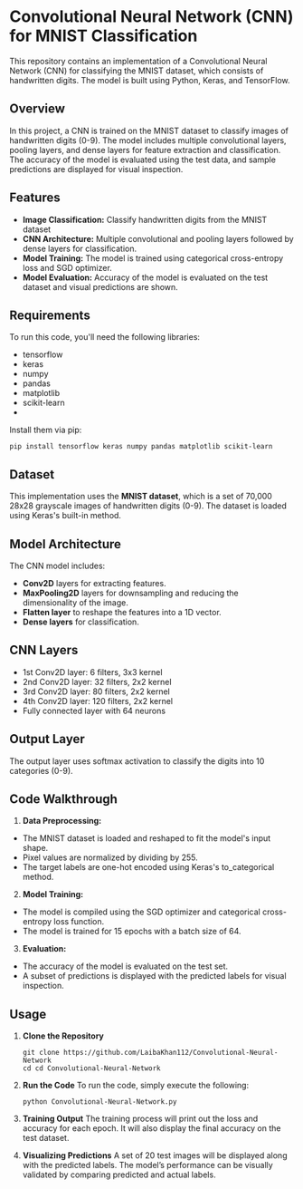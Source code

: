# Convolutional Neural Network (CNN) for MNIST Classification
This repository contains an implementation of a Convolutional Neural Network (CNN) for classifying the MNIST dataset, which consists of handwritten digits. The model is built using Python, Keras, and TensorFlow.

## Overview
In this project, a CNN is trained on the MNIST dataset to classify images of handwritten digits (0-9). The model includes multiple convolutional layers, pooling layers, and dense layers for feature extraction and classification. The accuracy of the model is evaluated using the test data, and sample predictions are displayed for visual inspection.

## Features
- **Image Classification:** Classify handwritten digits from the MNIST dataset
- **CNN Architecture:** Multiple convolutional and pooling layers followed by dense layers for classification.
- **Model Training:** The model is trained using categorical cross-entropy loss and SGD optimizer.
- **Model Evaluation:** Accuracy of the model is evaluated on the test dataset and visual predictions are shown.

## Requirements
To run this code, you'll need the following libraries:

- tensorflow
- keras
- numpy
- pandas
- matplotlib
- scikit-learn
- 
Install them via pip:
```
pip install tensorflow keras numpy pandas matplotlib scikit-learn

```
## Dataset
This implementation uses the **MNIST dataset**, which is a set of 70,000 28x28 grayscale images of handwritten digits (0-9). The dataset is loaded using Keras's built-in method.

## Model Architecture
The CNN model includes:

- **Conv2D** layers for extracting features.
- **MaxPooling2D** layers for downsampling and reducing the dimensionality of the image.
- **Flatten layer** to reshape the features into a 1D vector.
- **Dense layers** for classification.

## CNN Layers
- 1st Conv2D layer: 6 filters, 3x3 kernel
- 2nd Conv2D layer: 32 filters, 2x2 kernel
- 3rd Conv2D layer: 80 filters, 2x2 kernel
- 4th Conv2D layer: 120 filters, 2x2 kernel
- Fully connected layer with 64 neurons

## Output Layer
The output layer uses softmax activation to classify the digits into 10 categories (0-9).

## Code Walkthrough
1. **Data Preprocessing:**

- The MNIST dataset is loaded and reshaped to fit the model's input shape.
- Pixel values are normalized by dividing by 255.
- The target labels are one-hot encoded using Keras's to_categorical method.
  
2. **Model Training:**

- The model is compiled using the SGD optimizer and categorical cross-entropy loss function.
- The model is trained for 15 epochs with a batch size of 64.
  
3. **Evaluation:**

- The accuracy of the model is evaluated on the test set.
- A subset of predictions is displayed with the predicted labels for visual inspection.


## Usage
1. **Clone the Repository**
   ```
   git clone https://github.com/LaibaKhan112/Convolutional-Neural-Network
   cd cd Convolutional-Neural-Network
   ```

2. **Run the Code**
To run the code, simply execute the following:
   ```
   python Convolutional-Neural-Network.py
   ```
3. **Training Output**
   The training process will print out the loss and accuracy for each epoch. It will also display the final accuracy on the test dataset.

4. **Visualizing Predictions**
   A set of 20 test images will be displayed along with the predicted labels. The model’s performance can be visually validated by comparing predicted and actual labels.





